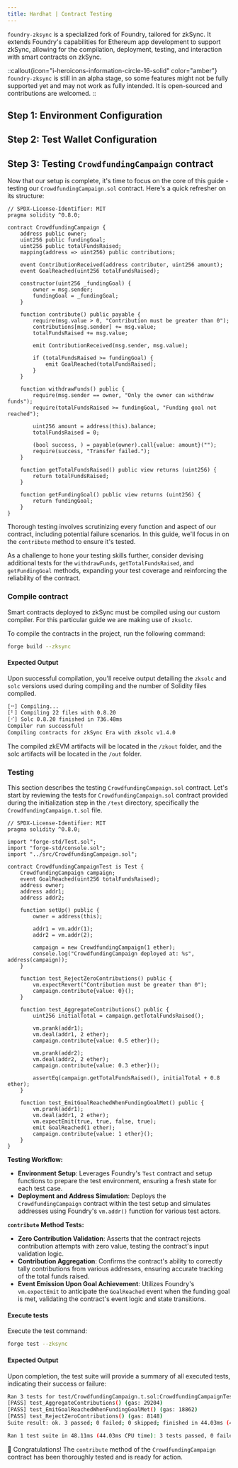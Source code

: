 ```yaml
---
title: Hardhat | Contract Testing
---
```


`foundry-zksync` is a specialized fork of Foundry, tailored for zkSync.
It extends Foundry's capabilities for Ethereum app development to support zkSync,
allowing for the compilation, deployment, testing, and interaction with smart contracts on zkSync.

::callout{icon="i-heroicons-information-circle-16-solid" color="amber"}
`foundry-zksync` is still in an alpha stage, so some features might not be fully supported
yet and may not work as fully intended. It is open-sourced and contributions are welcomed.
::

## Step 1: Environment Configuration

## Step 2: Test Wallet Configuration

## Step 3: Testing `CrowdfundingCampaign` contract

Now that our setup is complete, it's time to focus on the core of this
guide - testing our `CrowdfundingCampaign.sol` contract. Here's a quick
refresher on its structure:

```solidity
// SPDX-License-Identifier: MIT
pragma solidity ^0.8.0;

contract CrowdfundingCampaign {
    address public owner;
    uint256 public fundingGoal;
    uint256 public totalFundsRaised;
    mapping(address => uint256) public contributions;

    event ContributionReceived(address contributor, uint256 amount);
    event GoalReached(uint256 totalFundsRaised);

    constructor(uint256 _fundingGoal) {
        owner = msg.sender;
        fundingGoal = _fundingGoal;
    }

    function contribute() public payable {
        require(msg.value > 0, "Contribution must be greater than 0");
        contributions[msg.sender] += msg.value;
        totalFundsRaised += msg.value;

        emit ContributionReceived(msg.sender, msg.value);

        if (totalFundsRaised >= fundingGoal) {
            emit GoalReached(totalFundsRaised);
        }
    }

    function withdrawFunds() public {
        require(msg.sender == owner, "Only the owner can withdraw funds");
        require(totalFundsRaised >= fundingGoal, "Funding goal not reached");

        uint256 amount = address(this).balance;
        totalFundsRaised = 0;

        (bool success, ) = payable(owner).call{value: amount}("");
        require(success, "Transfer failed.");
    }

    function getTotalFundsRaised() public view returns (uint256) {
        return totalFundsRaised;
    }

    function getFundingGoal() public view returns (uint256) {
        return fundingGoal;
    }
}
```

Thorough testing involves scrutinizing every function and aspect of our contract,
including potential failure scenarios. In this guide, we'll focus in on the `contribute`
method to ensure it's tested.

As a challenge to hone your testing skills further,
consider devising additional tests for the `withdrawFunds`, `getTotalFundsRaised`,
and `getFundingGoal` methods, expanding your test coverage and reinforcing the
reliability of the contract.

### Compile contract

Smart contracts deployed to zkSync must be compiled using our custom compiler.
For this particular guide we are making use of `zksolc`.

To compile the contracts in the project, run the following command:

```bash
forge build --zksync
```

#### Expected Output

Upon successful compilation, you'll receive output detailing the
`zksolc` and `solc` versions used during compiling and the number
of Solidity files compiled.

```bash
[⠒] Compiling...
[⠃] Compiling 22 files with 0.8.20
[⠊] Solc 0.8.20 finished in 736.48ms
Compiler run successful!
Compiling contracts for zkSync Era with zksolc v1.4.0
```

The compiled zkEVM artifacts will be located in the `/zkout` folder, and the solc artifacts will be
located in the `/out` folder.

### Testing

This section describes the testing `CrowdfundingCampaign.sol` contract. Let's
start by reviewing the tests for `CrowdfundingCampaign.sol` contract provided
during the initialization step in the `/test` directory, specifically the
`CrowdfundingCampaign.t.sol` file.

```solidity
// SPDX-License-Identifier: MIT
pragma solidity ^0.8.0;

import "forge-std/Test.sol";
import "forge-std/console.sol";
import "../src/CrowdfundingCampaign.sol";

contract CrowdfundingCampaignTest is Test {
    CrowdfundingCampaign campaign;
    event GoalReached(uint256 totalFundsRaised);
    address owner;
    address addr1;
    address addr2;

    function setUp() public {
        owner = address(this);
        
        addr1 = vm.addr(1);
        addr2 = vm.addr(2);

        campaign = new CrowdfundingCampaign(1 ether);
        console.log("CrowdfundingCampaign deployed at: %s", address(campaign));
    }

    function test_RejectZeroContributions() public {
        vm.expectRevert("Contribution must be greater than 0");
        campaign.contribute{value: 0}();
    }

    function test_AggregateContributions() public {
        uint256 initialTotal = campaign.getTotalFundsRaised();

        vm.prank(addr1);
        vm.deal(addr1, 2 ether);
        campaign.contribute{value: 0.5 ether}();

        vm.prank(addr2);
        vm.deal(addr2, 2 ether);
        campaign.contribute{value: 0.3 ether}();

        assertEq(campaign.getTotalFundsRaised(), initialTotal + 0.8 ether);
    }

    function test_EmitGoalReachedWhenFundingGoalMet() public {    
        vm.prank(addr1);
        vm.deal(addr1, 2 ether);
        vm.expectEmit(true, true, false, true);
        emit GoalReached(1 ether);
        campaign.contribute{value: 1 ether}();        
    }
}

```

**Testing Workflow:**

- **Environment Setup**: Leverages Foundry's `Test` contract and setup functions
to prepare the test environment, ensuring a fresh state for each test case.
- **Deployment and Address Simulation**: Deploys the `CrowdfundingCampaign` contract
within the test setup and simulates addresses using Foundry's `vm.addr()` function for
various test actors.

**`contribute` Method Tests:**

- **Zero Contribution Validation**: Asserts that the contract rejects contribution
attempts with zero value, testing the contract's input validation logic.
- **Contribution Aggregation**: Confirms the contract's ability to correctly tally
contributions from various addresses, ensuring accurate tracking of the total funds raised.
- **Event Emission Upon Goal Achievement**: Utilizes Foundry's `vm.expectEmit` to
anticipate the `GoalReached` event when the funding goal is met, validating the
contract's event logic and state transitions.

#### Execute tests

Execute the test command:

```bash
forge test --zksync
```

#### Expected Output

Upon completion, the test suite will provide a summary of all executed tests,
indicating their success or failure:

```bash
Ran 3 tests for test/CrowdfundingCampaign.t.sol:CrowdfundingCampaignTest
[PASS] test_AggregateContributions() (gas: 29204)
[PASS] test_EmitGoalReachedWhenFundingGoalMet() (gas: 18862)
[PASS] test_RejectZeroContributions() (gas: 8148)
Suite result: ok. 3 passed; 0 failed; 0 skipped; finished in 44.03ms (43.94ms CPU time)

Ran 1 test suite in 48.11ms (44.03ms CPU time): 3 tests passed, 0 failed, 0 skipped (3 total tests)
```

🎉 Congratulations! The `contribute` method of the `CrowdfundingCampaign` contract
has been thoroughly tested and is ready for action.
